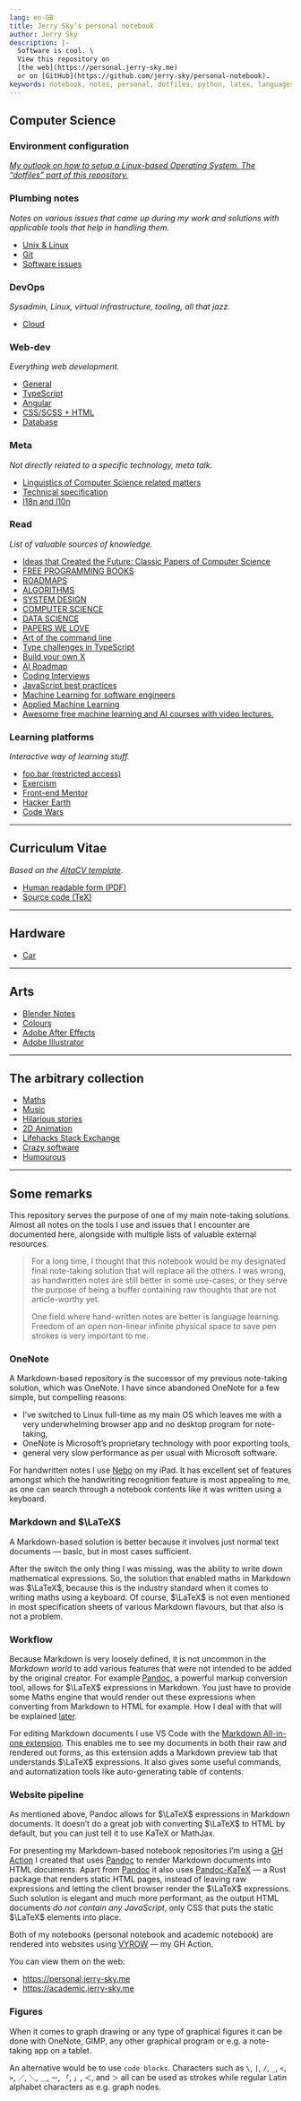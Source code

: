 ```yaml
---
lang: en-GB
title: Jerry Sky’s personal notebook
author: Jerry Sky
description: |-
  Software is cool. \
  View this repository on
  [the web](https://personal.jerry-sky.me)
  or on [GitHub](https://github.com/jerry-sky/personal-notebook).
keywords: notebook, notes, personal, dotfiles, python, latex, languages, programming, computer science, linux
---
```




## Computer Science

### Environment configuration

[_My outlook on how to setup a Linux-based Operating System. The “dotfiles” part of this repository._](config/CONFIG.md)


### Plumbing notes

_Notes on various issues that came up during my work_
_and solutions with applicable tools that help in handling them._

- [Unix & Linux](plumbing/unix-linux.md)
- [Git](plumbing/git-notes.md)
- [Software issues](plumbing/software-issues.md)

### DevOps

_Sysadmin, Linux, virtual infrastructure, tooling, all that jazz._

- [Cloud](devops/cloud.md)


### Web-dev

_Everything web development._

- [General](web-dev/web-dev.md)
- [TypeScript](web-dev/typescript.md)
- [Angular](web-dev/angular-notes.md)
- [CSS/SCSS + HTML](web-dev/css-scss-html-notes.md)
- [Database](web-dev/database-notes.md)


### Meta

_Not directly related to a specific technology, meta talk._

- [Linguistics of Computer Science related matters](meta/linguistics-related-to-cs.md)
- [Technical specification](meta/technical-specification.md)
- [I18n and l10n](meta/i18n-l10n.md)


### Read

_List of valuable sources of knowledge._

- [Ideas that Created the Future: Classic Papers of Computer Science](http://library.lol/main/614F928EDFE94E5935111EC25AFA6FE4)
- [FREE PROGRAMMING BOOKS](https://github.com/EbookFoundation/free-programming-books)
- [ROADMAPS](https://github.com/kamranahmedse/developer-roadmap)
- [ALGORITHMS](https://github.com/TheAlgorithms/Python)
- [SYSTEM DESIGN](https://github.com/donnemartin/system-design-primer)
- [COMPUTER SCIENCE](https://github.com/ossu/computer-science)
- [DATA SCIENCE](https://github.com/ossu/data-science)
- [PAPERS WE LOVE](https://github.com/papers-we-love/papers-we-love)
- [Art of the command line](https://github.com/jlevy/the-art-of-command-line)
- [Type challenges in TypeScript](https://github.com/type-challenges/type-challenges)
- [Build your own X](https://github.com/codecrafters-io/build-your-own-x)
- [AI Roadmap](https://github.com/AMAI-GmbH/AI-Expert-Roadmap)
- [Coding Interviews](https://github.com/jwasham/coding-interview-university)
- [JavaScript best practices](https://github.com/goldbergyoni/nodebestpractices)
- [Machine Learning for software engineers](https://github.com/GokuMohandas/Made-With-ML)
- [Applied Machine Learning](https://github.com/eugeneyan/applied-ml)
- [Awesome free machine learning and AI courses with video lectures.](https://github.com/luspr/awesome-ml-courses)


### Learning platforms

_Interactive way of learning stuff._

- [foo.bar \(restricted access\)](https://foobar.withgoogle.com/)
- [Exercism](https://exercism.io/)
- [Front-end Mentor](https://www.frontendmentor.io/)
- [Hacker Earth](https://www.hackerearth.com/practice/)
- [Code Wars](https://www.codewars.com/)

---



## Curriculum Vitae

_Based on the_
_[AltaCV template](https://www.overleaf.com/latex/templates/altacv-template/trgqjpwnmtgv)._

- [Human readable form (PDF)](cv/curriculum-vitae.pdf)
- [Source code (TeX)](cv/curriculum-vitae.tex)

---



## Hardware

- [Car](hardware/car.md)

---



## Arts

- [Blender Notes](arts/blender-notes.md)
- [Colours](arts/colour-notes.md)
- [Adobe After Effects](arts/adobe/after-effects.md)
- [Adobe Illustrator](arts/adobe/illustrator.md)

---



## The arbitrary collection

- [Maths](the-arbitrary-collection/arbitrary-math-snippets.md)
- [Music](the-arbitrary-collection/arbitrary-music-things.md)
- [Hilarious stories](the-arbitrary-collection/hilarious-stories.md)
- [2D Animation](the-arbitrary-collection/2d-animation.md)
- [Lifehacks Stack Exchange](https://lifehacks.stackexchange.com/)
- [Crazy software](the-arbitrary-collection/crazy-software.md)
- [Humourous](the-arbitrary-collection/Humourous.md)

---



## Some remarks

[m-aio]: https://marketplace.visualstudio.com/items?itemName=yzhang.markdown-all-in-one
[pandoc]: https://pandoc.org
[pandoc-katex]: https://github.com/xu-cheng/pandoc-katex#readme
[vyrow]: https://github.com/jerry-sky/vyrow#readme
[nebo]: https://www.nebo.app/


This repository serves the purpose of one of my main note-taking solutions.
Almost all notes on the tools I use and issues that I encounter are documented here,
alongside with multiple lists of valuable external resources.

> For a long time, I thought that this notebook would be my designated
> final note-taking solution that will replace all the others.
> I was wrong, as handwritten notes are still better in some use-cases,
> or they serve the purpose of being a buffer containing raw thoughts that
> are not article-worthy yet.
>
> One field where hand-written notes are better is language learning.
> Freedom of an open non-linear infinite physical space to save pen strokes
> is very important to me.


### OneNote

A Markdown-based repository is the successor of my previous note-taking solution,
which was OneNote.
I have since abandoned OneNote for a few simple, but compelling reasons:

- I’ve switched to Linux full-time as my main OS which leaves me with
    a very underwhelming browser app and no desktop program for note-taking,
- OneNote is Microsoft’s proprietary technology with poor exporting tools,
- general very slow performance as per usual with Microsoft software.

For handwritten notes I use [Nebo][nebo] on my iPad.
It has excellent set of features amongst which the handwriting recognition feature
is most appealing to me, as one can search through a notebook contents
like it was written using a keyboard.


### Markdown and $\LaTeX$

A Markdown-based solution is better because it involves just normal text documents
— basic, but in most cases sufficient.

After the switch the only thing I was missing, was the ability to write down mathematical expressions.
So, the solution that enabled maths in Markdown was $\LaTeX$,
because this is the industry standard when it comes to writing maths using a keyboard.
Of course, $\LaTeX$ is not even mentioned in most specification sheets of various
Markdown flavours, but that also is not a problem.


### Workflow

Because Markdown is very loosely defined, it is not uncommon
in the _Markdown world_ to add various features that were not
intended to be added by the original creator.
For example [Pandoc][pandoc], a powerful markup conversion tool,
allows for $\LaTeX$ expressions in Markdown.
You just have to provide some Maths engine that would
render out these expressions when converting from Markdown to HTML for example.
How I deal with that will be explained [later](#website-pipeline).

For editing Markdown documents I use VS Code with the
[Markdown All-in-one extension][m-aio].
This enables me to see my documents in both their raw and rendered out forms,
as this extension adds a Markdown preview tab that understands $\LaTeX$ expressions.
It also gives some useful commands, and automatization tools like auto-generating table of contents.


### Website pipeline

As mentioned above, Pandoc allows for $\LaTeX$ expressions in Markdown documents.
It doesn’t do a great job with converting $\LaTeX$ to HTML by default,
but you can just tell it to use KaTeX or MathJax.

For presenting my Markdown-based notebook repositories I’m using a [GH Action][vyrow]
I created that uses [Pandoc][pandoc] to render Markdown documents into HTML documents.
Apart from [Pandoc][pandoc] it also uses [Pandoc-KaTeX][pandoc-katex]
— a Rust package that renders static HTML pages, instead of leaving
raw expressions and letting the client browser render the $\LaTeX$ expressions.
Such solution is elegant and much more performant, as the output HTML documents
_do not contain any JavaScript_, only CSS that puts the static $\LaTeX$ elements into place.

Both of my notebooks (personal notebook and academic notebook) are rendered
into websites using [VYROW][vyrow] — my GH Action.

You can view them on the web:
- <https://personal.jerry-sky.me>
- <https://academic.jerry-sky.me>


### Figures

When it comes to graph drawing or any type of graphical figures it can be done with OneNote,
GIMP, any other graphical program or e.g. a note-taking app on a tablet.

An alternative would be to use `code blocks`.
Characters such as `\`, `|`, `/`, `_`, `<`, `>`, `／`, `＼`, `＿`, `ー`, `「`, `」`, `＜`, and `＞`
all can be used as strokes while regular Latin alphabet characters as e.g. graph nodes.
